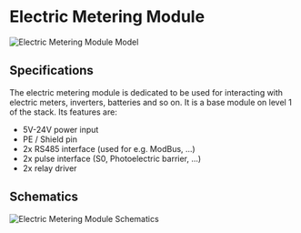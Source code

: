 # Electric Metering Module

![Electric Metering Module Model](../generated/3d/metering-module-3D_top.png)

## Specifications

The electric metering module is dedicated to be used for interacting with electric meters, inverters, batteries and so on. It is a base module on level 1 of the stack. Its features are:

* 5V-24V power input
* PE / Shield pin
* 2x RS485 interface (used for e.g. ModBus, ...)
* 2x pulse interface (S0, Photoelectric barrier, ...)
* 2x relay driver

## Schematics

![Electric Metering Module Schematics](../generated/schematics/metering-module-schematic.svg)

